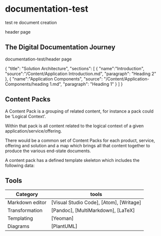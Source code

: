 # documentation-test
test re document creation

header page

## The Digital Documentation Journey

documentation-test/header page

{
  "title": "Solution Architecture",
  "sections": [
    {
      "name":"Introduction",
      "source":"/Content/Application Introduction.md",
      "paragraph": "Heading 2"
    },
    {
      "name":"Application Components",
      "source": "/Content/Application-Components/heading 1.md",
      "paragraph": "Heading 1"
    }
    ]
}
## Content Packs

A Content Pack is a grouping of related content, for instance a pack could be ‘Logical Context’.

Within that pack is all content related to the logical context of a given application/service/offering.

There would be a common set of Content Packs for each product, service, offering and solution and a map which brings all that content together to produce the various end-state documents.

A content pack has a defined template skeleton which includes the following data:

## Tools

| Category        | tools                                   |
| --------------- | --------------------------------------- |
| Markdown editor | [Visual Studio Code], [Atom], [Writage] |
| Transformation  | [Pandoc], [MultiMarkdown], [LaTeX]      |
| Templating      | [Yeoman]                                |
| Diagrams        | [PlantUML]

